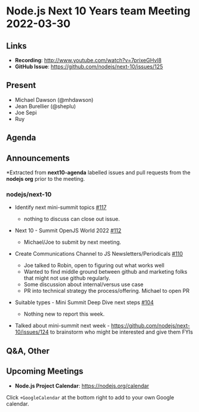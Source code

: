 # Node.js  Next 10 Years team Meeting 2022-03-30

## Links

* **Recording**:  <http://www.youtube.com/watch?v=7prixeGHvl8>
* **GitHub Issue**: <https://github.com/nodejs/next-10/issues/125>

## Present

* Michael Dawson (@mhdawson)
* Jean Burellier (@sheplu)
* Joe Sepi
* Ruy

## Agenda

## Announcements

*Extracted from **next10-agenda** labelled issues and pull requests from the **nodejs org** prior to the meeting.

### nodejs/next-10

* Identify next mini-summit topics [#117](https://github.com/nodejs/next-10/issues/117)
  * nothing to discuss can close out issue.

* Next 10 - Summit OpenJS World 2022 [#112](https://github.com/nodejs/next-10/issues/112)
  * Michael/Joe to submit by next meeting.

* Create Communications Channel to JS Newsletters/Periodicals [#110](https://github.com/nodejs/next-10/issues/110)
  * Joe talked to Robin, open to figuring out what works well
  * Wanted to find middle ground between github and marketing folks that might not use github
     regularly.
  * Some discussion about internal/versus use case
  * PR into technical strategy the process/offering. Michael to open PR

* Suitable types - Mini Summit Deep Dive next steps [#104](https://github.com/nodejs/next-10/issues/104)
  * Nothing new to report this week.

* Talked about mini-summit next week - <https://github.com/nodejs/next-10/issues/124> to
  brainstorm who might be interested and give them FYIs

## Q&A, Other

## Upcoming Meetings

* **Node.js Project Calendar**: <https://nodejs.org/calendar>

Click `+GoogleCalendar` at the bottom right to add to your own Google calendar.
